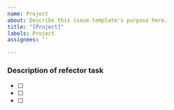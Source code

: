 ```yaml
---
name: Project
about: Describe this issue template's purpose here.
title: "[Project]"
labels: Project
assignees: ''

---
```


### Description of refector task

- [ ] 
- [ ] 
- [ ] 
